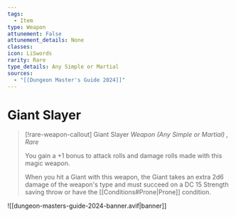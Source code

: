 ```yaml
---
tags:
  - Item
type: Weapon
attunement: False
attunement_details: None
classes:
icon: LiSwords
rarity: Rare
type_details: Any Simple or Martial
sources: 
  - "[[Dungeon Master's Guide 2024]]"
---
```

# Giant Slayer
>[!rare-weapon-callout] Giant Slayer
>_Weapon (Any Simple or Martial) , Rare_
>
>You gain a +1 bonus to attack rolls and damage rolls made with this magic weapon.
>
>When you hit a Giant with this weapon, the Giant takes an extra 2d6 damage of the weapon's type and must succeed on a DC 15 Strength saving throw or have the [[Conditions#Prone\|Prone]] condition.
>


![[dungeon-masters-guide-2024-banner.avif|banner]]